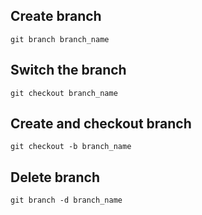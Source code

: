 ## Create branch

```git branch branch_name```

## Switch the branch

```git checkout branch_name```

## Create and checkout branch

```git checkout -b branch_name```


## Delete branch

```git branch -d branch_name```



